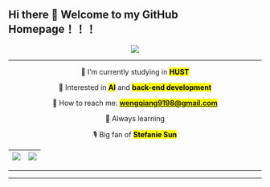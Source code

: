 
## Hi there 👋 Welcome to my GitHub Homepage！！！

<section align="center">
<img align="center" 
    src="https://readme-typing-svg.demolab.com?font=jetbrains+mono&size=24&pause=1000&color=A9BFFF&background=C9ECFF1F&center=true&vCenter=true&width=700&height=120&lines=Hope+you+find+something+interesting+here;Happy+browsing!+%F0%9F%98%8A" />
</section>

---

<section align="center">
    
 🦄 I’m currently studying in <mark><strong>HUST</strong></mark>
 
 🐝 Interested in <mark><strong>AI</strong></mark> and <mark><strong>back-end development</strong></mark>
 
 🦕 How to reach me: <mark><strong>wengqiang9198@gmail.com</strong></mark>

 🦙 Always learning
 
 🎙️  Big fan of <mark><strong>Stefanie Sun</strong></mark>
 
</section>
    
| <img align="center" src="https://github-readme-stats.vercel.app/api?username=Tsubaki-01&show_icons=true&theme=flag-india&hide_border=true" /> | <img align="center" src="https://github-readme-stats.vercel.app/api/top-langs/?username=Tsubaki-01&hide=HTML,Javascript,CSS&layout=compact&hide_border=true" />|
| ------------- | ------------- |

---

<!--START_SECTION:activity-->


---



